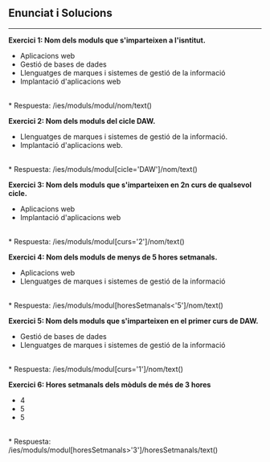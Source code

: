 ## Enunciat i Solucions


---

**Exercici 1: Nom dels moduls que s'imparteixen a l'isntitut.**

- Aplicacions web
- Gestió de bases de dades
- Llenguatges de marques i sistemes de gestió de la informació
- Implantació d'aplicacions web
<br>
    * Respuesta: 
    /ies/moduls/modul/nom/text()
<br>

**Exercici 2: Nom dels moduls del cicle DAW.**
- Llenguatges de marques i sistemes de gestió de la informació.
- Implantació d'aplicacions web.
<br>
    * Respuesta:
    /ies/moduls/modul[cicle='DAW']/nom/text()
<br>

**Exercici 3: Nom dels moduls que s'imparteixen en 2n curs de qualsevol cicle.**
- Aplicacions web
- Implantació d'aplicacions web
<br>
    * Respuesta:
    /ies/moduls/modul[curs='2']/nom/text()
<br>

**Exercici 4: Nom dels moduls de menys de 5 hores setmanals.**
- Aplicacions web
- Llenguatges de marques i sistemes de gestió de la informació
<br>
    * Respuesta:
    /ies/moduls/modul[horesSetmanals<'5']/nom/text()
<br>

**Exercici 5: Nom dels moduls que s'imparteixen en el primer curs de DAW.**
- Gestió de bases de dades
- Llenguatges de marques i sistemes de gestió de la informació
<br>
    * Respuesta: 
    /ies/moduls/modul[curs='1']/nom/text()
<br>

**Exercici 6: Hores setmanals dels mòduls de més de 3 hores**
- 4
- 5
- 5
<br>
    * Respuesta:
    /ies/moduls/modul[horesSetmanals>'3']/horesSetmanals/text()